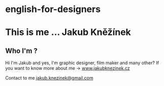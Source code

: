# english-for-designers
# This is me ... Jakub Kněžínek

## Who I'm ?

Hi I'm Jakub and yes, I'm graphic designer, film maker and many other?
If you want to know more about me -> www.jakubknezinek.cz

Contact to me <jakub.knezinek@gmail.com>
